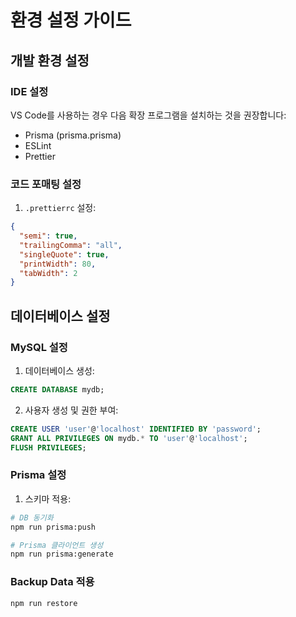 # 환경 설정 가이드

## 개발 환경 설정

### IDE 설정
VS Code를 사용하는 경우 다음 확장 프로그램을 설치하는 것을 권장합니다:
- Prisma (prisma.prisma)
- ESLint
- Prettier

### 코드 포매팅 설정
1. `.prettierrc` 설정:
```json
{
  "semi": true,
  "trailingComma": "all",
  "singleQuote": true,
  "printWidth": 80,
  "tabWidth": 2
}
```
## 데이터베이스 설정

### MySQL 설정
1. 데이터베이스 생성:
```sql
CREATE DATABASE mydb;
```

2. 사용자 생성 및 권한 부여:
```sql
CREATE USER 'user'@'localhost' IDENTIFIED BY 'password';
GRANT ALL PRIVILEGES ON mydb.* TO 'user'@'localhost';
FLUSH PRIVILEGES;
```

### Prisma 설정
1. 스키마 적용:
```bash
# DB 동기화
npm run prisma:push

# Prisma 클라이언트 생성
npm run prisma:generate
```

### Backup Data 적용
```bash
npm run restore
```